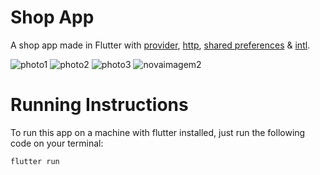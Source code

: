 # Shop App

A shop app made in Flutter with [provider](https://pub.dev/packages/provider), [http](https://pub.dev/packages/http), [shared preferences](https://pub.dev/packages/shared_preferences) & [intl](https://pub.dev/packages/intl). 

![photo1](https://user-images.githubusercontent.com/60455369/186922242-e2e09df7-3696-43bc-b73d-ef15bc2f54e6.PNG)
![photo2](https://user-images.githubusercontent.com/60455369/186922249-b16c29c1-492e-4eac-991d-020db42b9081.PNG)
![photo3](https://user-images.githubusercontent.com/60455369/186922254-db4be20a-6c9b-486f-9b3b-27dfea7ee549.PNG)
![novaimagem2](https://user-images.githubusercontent.com/60455369/187470859-22a42ad2-881f-4f00-9c1b-212298c29ffc.PNG)




# Running Instructions

To run this app on a machine with flutter installed, just run the following code on your terminal:

```flutter run```

